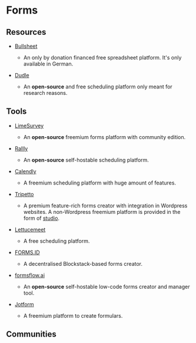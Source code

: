 # Forms

## Resources

- [Bullsheet](https://www.bullsheet.de)
  
   - An only by donation financed free spreadsheet platform. It's only available in German.

- [Dudle](https://dud-poll.inf.tu-dresden.de)
  
   - An **open-source** and free scheduling platform only meant for research reasons.

## Tools

- [LimeSurvey](https://limesurvey.org)
  
   - An **open-source** freemium forms platform with community edition.

- [Rallly](https://github.com/lukevella/Rallly)
  
   - An **open-source** self-hostable scheduling platform.

- [Calendly](https://calendly.com)
  
   - A freemium scheduling platform with huge amount of features.

- [Tripetto](https://tripetto.com)
  
   - A premium feature-rich forms creator with integration in Wordpress websites. A non-Wordpress freemium platform is provided in the form of [studio](https://tripetto.com/studio).

- [Lettucemeet](https://lettucemeet.com)
  
   - A free scheduling platform.

- [FORMS.ID](https://forms.id)
  
   - A decentralised Blockstack-based forms creator.

- [formsflow.ai](https://github.com/AOT-Technologies/forms-flow-ai)
  
   - An **open-source** self-hostable low-code forms creator and manager tool.

- [Jotform](https://www.jotform.com)
  
   - A freemium platform to create formulars.

## Communities
